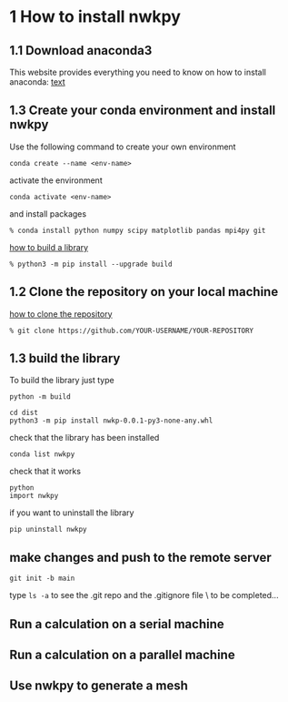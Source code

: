 # 1 How to install nwkpy 
## 1.1 Download anaconda3
This website provides everything you need to know on how to install anaconda: [text](https://docs.anaconda.com/free/anaconda/install/#)


## 1.3 Create your conda environment and install nwkpy
Use the following command to create your own environment
```
conda create --name <env-name>
```
activate the environment
```
conda activate <env-name>
```
and install packages
```
% conda install python numpy scipy matplotlib pandas mpi4py git
```
[how to build a library](https://packaging.python.org/en/latest/tutorials/packaging-projects/)
```
% python3 -m pip install --upgrade build
```
## 1.2 Clone the repository on your local machine
[how to clone the repository](https://docs.github.com/en/repositories/creating-and-managing-repositories/cloning-a-repository)
```
% git clone https://github.com/YOUR-USERNAME/YOUR-REPOSITORY
```

## 1.3 build the library
To build the library just type
```
python -m build
```
```
cd dist
python3 -m pip install nwkp-0.0.1-py3-none-any.whl
```
check that the library has been installed
```
conda list nwkpy
```
check that it works
```
python
import nwkpy
```
if you want to uninstall the library
```
pip uninstall nwkpy
```

## make changes and push to the remote server
```
git init -b main
```
type ```ls -a``` to see the .git repo and the .gitignore file \\
to be completed...

## Run a calculation on a serial machine

## Run a calculation on a parallel machine

## Use nwkpy to generate a mesh
